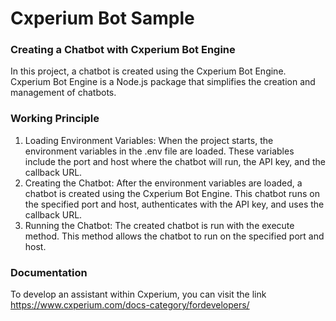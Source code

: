 # Cxperium Bot Sample

### Creating a Chatbot with Cxperium Bot Engine

In this project, a chatbot is created using the Cxperium Bot Engine. Cxperium Bot Engine is a Node.js package that simplifies the creation and management of chatbots.

### Working Principle

1. Loading Environment Variables: When the project starts, the environment variables in the .env file are loaded. These variables include the port and host where the chatbot will run, the API key, and the callback URL.
2. Creating the Chatbot: After the environment variables are loaded, a chatbot is created using the Cxperium Bot Engine. This chatbot runs on the specified port and host, authenticates with the API key, and uses the callback URL.
3. Running the Chatbot: The created chatbot is run with the execute method. This method allows the chatbot to run on the specified port and host.

### Documentation
To develop an assistant within Cxperium, you can visit the link https://www.cxperium.com/docs-category/fordevelopers/


